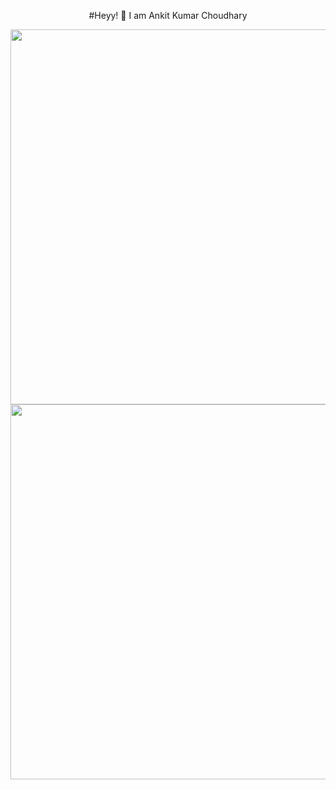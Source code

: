 <p align="center">
  #Heyy! 👋 I am Ankit Kumar Choudhary
</p>

<img src="https://github.com/user-attachments/assets/bb34aeac-1d4e-4abb-80c3-57f874a877f1" data-canonical-src="(https://github.com/user-attachments/assets/bb34aeac-1d4e-4abb-80c3-57f874a877f1)" width="600" />
<img src="https://github.com/user-attachments/assets/db9508c7-3331-464b-8316-cb2434829cfa" data-canonical-src="(https://github.com/user-attachments/assets/db9508c7-3331-464b-8316-cb2434829cfa)" width="600" />





<!--
**AnkitChoudharyGH/AnkitChoudharyGH** is a ✨ _special_ ✨ repository because its `README.md` (this file) appears on your GitHub profile.

Here are some ideas to get you started:

- 🔭 I’m currently working on ...
- 🌱 I’m currently learning ...
- 👯 I’m looking to collaborate on ...
- 🤔 I’m looking for help with ...
- 💬 Ask me about ...
- 📫 How to reach me: ...
- 😄 Pronouns: ...
- ⚡ Fun fact: ...
-->
